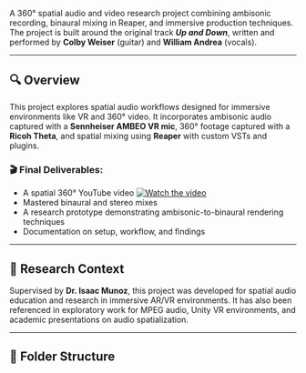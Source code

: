 
A 360° spatial audio and video research project combining ambisonic recording, binaural mixing in Reaper, and immersive production techniques. The project is built around the original track **_Up and Down_**, written and performed by **Colby Weiser** (guitar) and **William Andrea** (vocals).

---

## 🔍 Overview

This project explores spatial audio workflows designed for immersive environments like VR and 360° video. It incorporates ambisonic audio captured with a **Sennheiser AMBEO VR mic**, 360° footage captured with a **Ricoh Theta**, and spatial mixing using **Reaper** with custom VSTs and plugins.

### 🎬 Final Deliverables:
- A spatial 360° YouTube video [![Watch the video](https://img.youtube.com/vi/6qshsljUsrQ/hqdefault.jpg)](https://www.youtube.com/watch?v=6qshsljUsrQ)
- Mastered binaural and stereo mixes
- A research prototype demonstrating ambisonic-to-binaural rendering techniques
- Documentation on setup, workflow, and findings

---

## 🧪 Research Context

Supervised by **Dr. Isaac Munoz**, this project was developed for spatial audio education and research in immersive AR/VR environments. It has also been referenced in exploratory work for MPEG audio, Unity VR environments, and academic presentations on audio spatialization.

---

## 📁 Folder Structure



